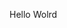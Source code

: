 Hello Wolrd























































































































































































































































































































































































































































































































































































































































































































































































































































































































































































































































































































































































































































































































































































































































































































































































































































































































































































































































































































































































































































































































































































































































































































































































































































































































































































































































































































































































































































































































































































































































































































































































































































































































































































































































































































































































































































































































































































































































































































































































































































































































































































































































































































































































































































































































































































































































































































































































































































































































































































































































